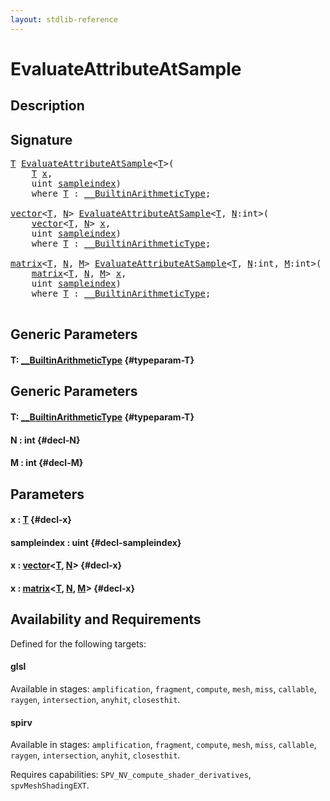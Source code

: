 ```yaml
---
layout: stdlib-reference
---
```


# EvaluateAttributeAtSample

## Description





## Signature 

<pre>
<a href="/stdlib-reference/global-decls/EvaluateAttributeAtSample#typeparam-T" class="code_type">T</a> <a href="/stdlib-reference/global-decls/EvaluateAttributeAtSample">EvaluateAttributeAtSample</a>&lt;<a href="/stdlib-reference/global-decls/EvaluateAttributeAtSample#typeparam-T" class="code_type">T</a>&gt;(
    <a href="/stdlib-reference/global-decls/EvaluateAttributeAtSample#typeparam-T" class="code_type">T</a> <a href="/stdlib-reference/global-decls/EvaluateAttributeAtSample#decl-x" class="code_param">x</a>,
    <span class="code_keyword">uint</span> <a href="/stdlib-reference/global-decls/EvaluateAttributeAtSample#decl-sampleindex" class="code_param">sampleindex</a>)
    <span class='code_keyword'>where</span> <a href="/stdlib-reference/global-decls/EvaluateAttributeAtSample#typeparam-T" class="code_type">T</a> : <a href="/stdlib-reference/interfaces/BuiltinArithmeticType/index">__BuiltinArithmeticType</a>;

<a href="/stdlib-reference/types/vector/index">vector</a>&lt;<a href="/stdlib-reference/global-decls/EvaluateAttributeAtSample#typeparam-T" class="code_type">T</a>, <a href="/stdlib-reference/global-decls/EvaluateAttributeAtSample#decl-N" class="code_var">N</a>&gt; <a href="/stdlib-reference/global-decls/EvaluateAttributeAtSample">EvaluateAttributeAtSample</a>&lt;<a href="/stdlib-reference/global-decls/EvaluateAttributeAtSample#typeparam-T" class="code_type">T</a>, <a href="/stdlib-reference/global-decls/EvaluateAttributeAtSample#decl-N" class="code_var">N</a>:<span class="code_keyword">int</span>&gt;(
    <a href="/stdlib-reference/types/vector/index">vector</a>&lt;<a href="/stdlib-reference/global-decls/EvaluateAttributeAtSample#typeparam-T" class="code_type">T</a>, <a href="/stdlib-reference/global-decls/EvaluateAttributeAtSample#decl-N" class="code_var">N</a>&gt; <a href="/stdlib-reference/global-decls/EvaluateAttributeAtSample#decl-x" class="code_param">x</a>,
    <span class="code_keyword">uint</span> <a href="/stdlib-reference/global-decls/EvaluateAttributeAtSample#decl-sampleindex" class="code_param">sampleindex</a>)
    <span class='code_keyword'>where</span> <a href="/stdlib-reference/global-decls/EvaluateAttributeAtSample#typeparam-T" class="code_type">T</a> : <a href="/stdlib-reference/interfaces/BuiltinArithmeticType/index">__BuiltinArithmeticType</a>;

<a href="/stdlib-reference/types/matrix/index">matrix</a>&lt;<a href="/stdlib-reference/global-decls/EvaluateAttributeAtSample#typeparam-T" class="code_type">T</a>, <a href="/stdlib-reference/global-decls/EvaluateAttributeAtSample#decl-N" class="code_var">N</a>, <a href="/stdlib-reference/global-decls/EvaluateAttributeAtSample#decl-M" class="code_var">M</a>&gt; <a href="/stdlib-reference/global-decls/EvaluateAttributeAtSample">EvaluateAttributeAtSample</a>&lt;<a href="/stdlib-reference/global-decls/EvaluateAttributeAtSample#typeparam-T" class="code_type">T</a>, <a href="/stdlib-reference/global-decls/EvaluateAttributeAtSample#decl-N" class="code_var">N</a>:<span class="code_keyword">int</span>, <a href="/stdlib-reference/global-decls/EvaluateAttributeAtSample#decl-M" class="code_var">M</a>:<span class="code_keyword">int</span>&gt;(
    <a href="/stdlib-reference/types/matrix/index">matrix</a>&lt;<a href="/stdlib-reference/global-decls/EvaluateAttributeAtSample#typeparam-T" class="code_type">T</a>, <a href="/stdlib-reference/global-decls/EvaluateAttributeAtSample#decl-N" class="code_var">N</a>, <a href="/stdlib-reference/global-decls/EvaluateAttributeAtSample#decl-M" class="code_var">M</a>&gt; <a href="/stdlib-reference/global-decls/EvaluateAttributeAtSample#decl-x" class="code_param">x</a>,
    <span class="code_keyword">uint</span> <a href="/stdlib-reference/global-decls/EvaluateAttributeAtSample#decl-sampleindex" class="code_param">sampleindex</a>)
    <span class='code_keyword'>where</span> <a href="/stdlib-reference/global-decls/EvaluateAttributeAtSample#typeparam-T" class="code_type">T</a> : <a href="/stdlib-reference/interfaces/BuiltinArithmeticType/index">__BuiltinArithmeticType</a>;

</pre>

## Generic Parameters

#### T: [\_\_BuiltinArithmeticType](/stdlib-reference/interfaces/BuiltinArithmeticType/index) {#typeparam-T}

## Generic Parameters

#### T: [\_\_BuiltinArithmeticType](/stdlib-reference/interfaces/BuiltinArithmeticType/index) {#typeparam-T}
#### N  : int {#decl-N}
#### M  : int {#decl-M}

## Parameters

#### x  : [T](/stdlib-reference/global-decls/EvaluateAttributeAtSample#typeparam-T) {#decl-x}
#### sampleindex  : uint {#decl-sampleindex}
#### x  : [vector](/stdlib-reference/types/vector/index)\<[T](/stdlib-reference/types/vector/index#typeparam-T), [N](/stdlib-reference/types/vector/index#decl-N)\> {#decl-x}
#### x  : [matrix](/stdlib-reference/types/matrix/index)\<[T](/stdlib-reference/types/matrix/T), [N](/stdlib-reference/types/matrix/index#decl-N), [M](/stdlib-reference/types/matrix/index#decl-M)\> {#decl-x}

## Availability and Requirements

Defined for the following targets:

#### glsl
Available in stages: `amplification`, `fragment`, `compute`, `mesh`, `miss`, `callable`, `raygen`, `intersection`, `anyhit`, `closesthit`.

#### spirv
Available in stages: `amplification`, `fragment`, `compute`, `mesh`, `miss`, `callable`, `raygen`, `intersection`, `anyhit`, `closesthit`.

Requires capabilities: `SPV_NV_compute_shader_derivatives`, `spvMeshShadingEXT`.


